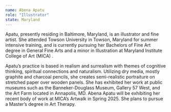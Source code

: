 ```yaml
---
name: Abena Apatu
role: "Illustrator"
state: Maryland
---
```


Apatu, presently residing in Baltimore, Maryland, is an illustrator and
fine artist. She attended Towson University in Towson, Maryland for
summer intensive training, and is currently pursuing her Bachelors of
Fine Art degree in General Fine Arts and a minor in Illustration at
Maryland Institute College of Art (MICA) .

Apatu’s practice is based in realism and surrealism with themes of
cognitive thinking, spiritual connections and naturalism. Utilizing dry
media, mostly graphite and charcoal pencils, she creates semi-realistic
portraiture on stretched paper over wooden panels. She has exhibited
her work at public museums such as the Banneker-Douglass Museum,
Gallery 57 West, and the Art Farm located in Annapolis, MD. Abena Apatu
will be exhibiting her recent body of work at MICA’s Artwalk in Spring
2025. She plans to pursue a Master’s degree in Art Therapy.
